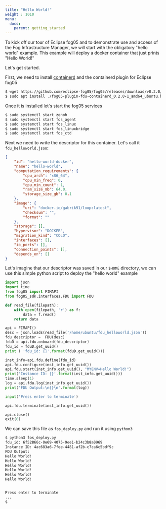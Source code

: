 ```yaml
---
title: "Hello World!"
weight : 1010
menu:
  docs:
    parent: getting_started
---
```


To kick off our tour of Eclipse fog05 and to demonstrate use and access of the Fog Infrastructure Manager, we will start with the obligatory "hello world"
example.
This example will deploy a docker container that just prints "Hello World!"

Let's get started.

First, we need to install [containerd](https://containerd.io/) and the containerd plugin for Eclipse fog05


```bash
$ wget https://github.com/eclipse-fog05/fog05/releases/download/v0.2.0/fog05-plugin-fdu-containerd_0.2.0-1_amd64_ubuntu.bionic.deb
$ sudo apt install ./fog05-plugin-fdu-containerd_0.2.0-1_amd64_ubuntu.bionic.deb
```

Once it is installed let's start the fog05 services

```bash
$ sudo systemctl start zenoh
$ sudo systemctl start fos_agent
$ sudo systemctl start fos_linux
$ sudo systemctl start fos_linuxbridge
$ sudo systemctl start fos_ctd
```


Next we need to write the descriptor for this container.
Let's call it `fdu_helloworld.json`:

```json
{
    "id": "hello-world-docker",
    "name": "hello-world",
    "computation_requirements": {
        "cpu_arch": "x86_64",
        "cpu_min_freq": 0,
        "cpu_min_count": 1,
        "ram_size_mb": 64.0,
        "storage_size_gb": 0.1
    },
    "image": {
        "uri": "docker.io/gabrik91/loop:latest",
        "checksum": "",
        "format": ""
    },
    "storage": [],
    "hypervisor": "DOCKER",
    "migration_kind": "COLD",
    "interfaces": [],
    "io_ports": [],
    "connection_points": [],
    "depends_on": []
}
```


Let's imagine that our descriptor was saved in our `$HOME` directory,
we can use this simple python script to deploy the "hello world" example

```python
import json
import time
from fog05 import FIMAPI
from fog05_sdk.interfaces.FDU import FDU

def read_file(filepath):
	with open(filepath, 'r') as f:
		data = f.read()
	return data

api = FIMAPI()
desc = json.loads(read_file('/home/ubuntu/fdu_helloworld.json'))
fdu_descriptor =  FDU(desc)
fduD = api.fdu.onboard(fdu_descriptor)
fdu_id = fduD.get_uuid()
print ( 'fdu_id: {}'.format(fduD.get_uuid()))

inst_info=api.fdu.define(fdu_id)
api.fdu.configure(inst_info.get_uuid())
api.fdu.start(inst_info.get_uuid(), "MYENV=Hello World!")
print('Instance ID: {}'.format(inst_info.get_uuid()))
time.sleep(1)
log = api.fdu.log(inst_info.get_uuid())
print('FDU Output:\n{}\n'.format(log))

input('Press enter to terminate')

api.fdu.terminate(inst_info.get_uuid())

api.close()
exit(0)

```

We can save this file as `fos_deploy.py` and run it using `python3`

```bash
$ python3 fos_deploy.py
fdu_id: 6f52866c-0e69-4075-9ee1-b24c3b8a0969
Instance ID: 4ac683a6-7fee-4481-af2b-c7ca6c5bdf9c
FDU Output:
Hello World!
Hello World!
Hello World!
Hello World!
Hello World!
Hello World!


Press enter to terminate
...
$
```


